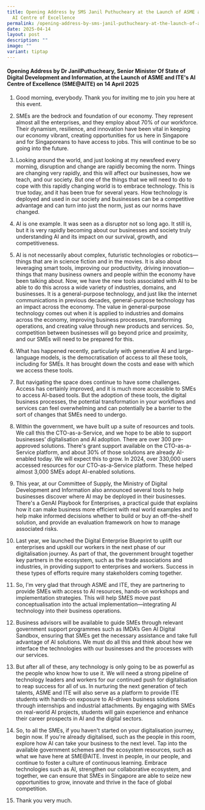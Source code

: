 ```yaml
---
title: Opening Address by SMS Janil Puthucheary at the Launch of ASME and ITE's
  AI Centre of Excellence
permalink: /opening-address-by-sms-janil-puthucheary-at-the-launch-of-asme-and-ite-s-ai-centre-of-excellence/
date: 2025-04-14
layout: post
description: ""
image: ""
variant: tiptap
---
```

<h4>Opening Address by Dr JanilPuthucheary, Senior Minister Of State of Digital Development and Information, at the Launch of ASME and ITE's AI Centre of Excellence (SME@AITE) on 14 April 2025</h4>
<ol data-tight="true" class="tight">
<li>
<p>Good morning, everybody. Thank you for inviting me to join you here at
this event.</p>
</li>
</ol>
<ol start="2" data-tight="true" class="tight">
<li>
<p>SMEs are the bedrock and foundation of our economy. They represent almost
all the enterprises, and they employ about 70% of our workforce. Their
dynamism, resilience, and innovation have been vital in keeping our economy
vibrant, creating opportunities for us here in Singapore and for Singaporeans
to have access to jobs. This will continue to be so going into the future.</p>
</li>
</ol>
<ol start="3" data-tight="true" class="tight">
<li>
<p>Looking around the world, and just looking at my newsfeed every morning,
disruption and change are rapidly becoming the norm. Things are changing
very rapidly, and this will affect our businesses, how we teach, and our
society. But one of the things that we will need to do to cope with this
rapidly changing world is to embrace technology. This is true today, and
it has been true for several years. How technology is deployed and used
in our society and businesses can be a competitive advantage and can turn
into just the norm, just as our norms have changed.</p>
</li>
</ol>
<ol start="4" data-tight="true" class="tight">
<li>
<p>AI is one example. It was seen as a disruptor not so long ago. It still
is, but it is very rapidly becoming about our businesses and society truly
understanding AI and its impact on our survival, growth, and competitiveness.</p>
</li>
</ol>
<ol start="5" data-tight="true" class="tight">
<li>
<p>AI is not necessarily about complex, futuristic technologies or robotics—things
that are in science fiction and in the movies. It is also about leveraging
smart tools, improving our productivity, driving innovation—things that
many business owners and people within the economy have been talking about.
Now, we have the new tools associated with AI to be able to do this across
a wide variety of industries, domains, and businesses. It is a general-purpose
technology, and just like the internet communications in previous decades,
general-purpose technology has an impact across the economy. The value
in general-purpose technology comes out when it is applied to industries
and domains across the economy, improving business processes, transforming
operations, and creating value through new products and services. So, competition
between businesses will go beyond price and proximity, and our SMEs will
need to be prepared for this.</p>
</li>
</ol>
<ol start="6" data-tight="true" class="tight">
<li>
<p>What has happened recently, particularly with generative AI and large-language
models, is the democratisation of access to all these tools, including
for SMEs. It has brought down the costs and ease with which we access these
tools.</p>
</li>
</ol>
<ol start="7" data-tight="true" class="tight">
<li>
<p>But navigating the space does continue to have some challenges. Access
has certainly improved, and it is much more accessible to SMEs to access
AI-based tools. But the adoption of these tools, the digital business processes,
the potential transformation in your workflows and services can feel overwhelming
and can potentially be a barrier to the sort of changes that SMEs need
to undergo.</p>
</li>
</ol>
<ol start="8" data-tight="true" class="tight">
<li>
<p>Within the government, we have built up a suite of resources and tools.
We call this the CTO-as-a-Service, and we hope to be able to support businesses’
digitalisation and AI adoption. There are over 300 pre-approved solutions.
There's grant support available on the CTO-as-a-Service platform, and about
30% of those solutions are already AI-enabled today. We will expect this
to grow. In 2024, over 330,000 users accessed resources for our CTO-as-a-Service
platform. These helped almost 3,000 SMEs adopt AI-enabled solutions.</p>
</li>
</ol>
<ol start="9" data-tight="true" class="tight">
<li>
<p>This year, at our Committee of Supply, the Ministry of Digital Development
and Information also announced several tools to help businesses discover
where AI may be deployed in their businesses. There's a GenAI Playbook
for Enterprises, a practical guide that explains how it can make business
more efficient with real world examples and to help make informed decisions
whether to build or buy an off-the-shelf solution, and provide an evaluation
framework on how to manage associated risks.</p>
</li>
<li>
<p>Last year, we launched the Digital Enterprise Blueprint to uplift our
enterprises and upskill our workers in the next phase of our digitalisation
journey. As part of that, the government brought together key partners
in the ecosystem, such as the trade associations and industries, in providing
support to enterprises and workers. Success in these types of efforts require
many stakeholders coming together.</p>
</li>
<li>
<p>So, I'm very glad that through ASME and ITE, they are partnering to provide
SMEs with access to AI resources, hands-on workshops and implementation
strategies. This will help SMES move past conceptualisation into the actual
implementation—integrating AI technology into their business operations.</p>
</li>
<li>
<p>Business advisors will be available to guide SMEs through relevant government
support programmes such as IMDA’s Gen AI Digital Sandbox, ensuring that
SMEs get the necessary assistance and take full advantage of AI solutions.
We must do all this and think about how we interface the technologies with
our businesses and the processes with our services.</p>
</li>
<li>
<p>But after all of these, any technology is only going to be as powerful
as the people who know how to use it. We will need a strong pipeline of
technology leaders and workers for our continued push for digitalisation
to reap success for all of us. In nurturing the next generation of tech
talents, ASME and ITE will also serve as a platform to provide ITE students
with hands-on exposure to AI-driven business solutions through internships
and industrial attachments. By engaging with SMEs on real-world AI projects,
students will gain experience and enhance their career prospects in AI
and the digital sectors.</p>
</li>
<li>
<p>So, to all the SMEs, if you haven't started on your digitalisation journey,
begin now. If you're already digitalised, such as the people in this room,
explore how AI can take your business to the next level. Tap into the available
government schemes and the ecosystem resources, such as what we have here
at SME@AITE. Invest in people, in our people, and continue to foster a
culture of continuous learning. Embrace technologies such as AI, strengthen
our collaborative ecosystem, and together, we can ensure that SMEs in Singapore
are able to seize new opportunities to grow, innovate and thrive in the
face of global competition.</p>
</li>
<li>
<p>Thank you very much.</p>
</li>
</ol>
<p></p>